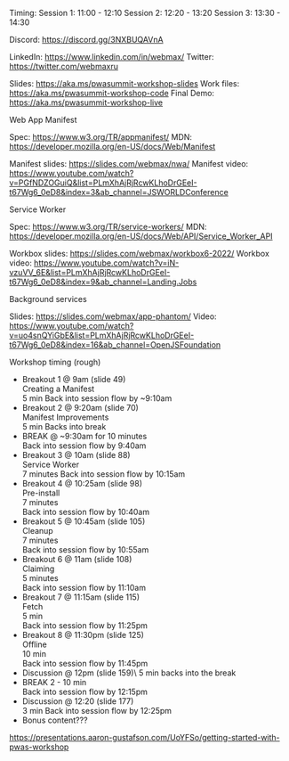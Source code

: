 Timing:
Session 1: 11:00 - 12:10
Session 2: 12:20 - 13:20
Session 3: 13:30 - 14:30

Discord: https://discord.gg/3NXBUQAVnA


LinkedIn: https://www.linkedin.com/in/webmax/
Twitter: https://twitter.com/webmaxru

Slides: https://aka.ms/pwasummit-workshop-slides
Work files: https://aka.ms/pwasummit-workshop-code
Final Demo: https://aka.ms/pwasummit-workshop-live

Web App Manifest

Spec: https://www.w3.org/TR/appmanifest/
MDN: https://developer.mozilla.org/en-US/docs/Web/Manifest

Manifest slides: https://slides.com/webmax/nwa/
Manifest video: https://www.youtube.com/watch?v=PGfNDZOGuiQ&list=PLmXhAjRjRcwKLhoDrGEeI-t67Wg6_0eD8&index=3&ab_channel=JSWORLDConference

Service Worker

Spec: https://www.w3.org/TR/service-workers/
MDN: https://developer.mozilla.org/en-US/docs/Web/API/Service_Worker_API

Workbox slides: https://slides.com/webmax/workbox6-2022/
Workbox video: https://www.youtube.com/watch?v=iN-vzuVV_6E&list=PLmXhAjRjRcwKLhoDrGEeI-t67Wg6_0eD8&index=9&ab_channel=Landing.Jobs

Background services

Slides: https://slides.com/webmax/app-phantom/
Video: https://www.youtube.com/watch?v=uo4snQYiGbE&list=PLmXhAjRjRcwKLhoDrGEeI-t67Wg6_0eD8&index=16&ab_channel=OpenJSFoundation

Workshop timing (rough)

* Breakout 1 @ 9am (slide 49)\
  Creating a Manifest\
  5 min
  Back into session flow by ~9:10am
* Breakout 2 @ 9:20am (slide 70)\
  Manifest Improvements\
  5 min
  Backs into break
* BREAK @ ~9:30am for 10 minutes\
  Back into session flow by 9:40am
* Breakout 3 @ 10am (slide 88)\
  Service Worker\
  7 minutes
  Back into session flow by 10:15am
* Breakout 4 @ 10:25am (slide 98)\
  Pre-install\
  7 minutes\
  Back into session flow by 10:40am
* Breakout 5 @ 10:45am (slide 105)\
  Cleanup\
  7 minutes\
  Back into session flow by 10:55am
* Breakout 6 @ 11am (slide 108)\
  Claiming\
  5 minutes\
  Back into session flow by 11:10am
* Breakout 7 @ 11:15am (slide 115)\
  Fetch\
  5 min\
  Back into session flow by 11:25pm
* Breakout 8 @ 11:30pm (slide 125)\
  Offline\
  10 min\
  Back into session flow by 11:45pm
* Discussion @ 12pm (slide 159)\\
  5 min
  backs into the break
* BREAK 2 - 10 min\
  Back into session flow by 12:15pm
* Discussion @ 12:20 (slide 177)\
  3 min
  Back into session flow by 12:25pm
* Bonus content???

https://presentations.aaron-gustafson.com/UoYFSo/getting-started-with-pwas-workshop
